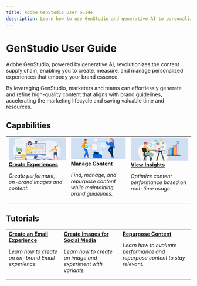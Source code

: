 ```yaml
---
title: Adobe GenStudio User Guide
description: Learn how to use GenStudio and generative AI to personalize your content supply chain.
---
```


# GenStudio User Guide

Adobe GenStudio, powered by generative AI, revolutionizes the content supply chain, enabling you to create, measure, and manage personalized experiences that embody your brand essence.

By leveraging GenStudio, marketers and teams can effortlessly generate and refine high-quality content that aligns with brand guidelines, accelerating the marketing lifecycle and saving valuable time and resources.


## Capabilities

<table style="table-layout:fixed">
<td valign="top">
   <a href="../user-guide/create/overview.md">
   <img alt="Create Experiences" src="../assets/card-create-assets.png"/>
   </a>
   <div>
      <a href="../user-guide/create/overview.md">
      <strong>Create Experiences</strong>
      </a>
   </div>
   <p>
      <em>Create performant, on-brand images and content.</em>
   </p>
</td>
<td valign="top">
   <a href="../user-guide/content/overview.md">
   <img alt="Manage Content" src="../assets/card-manage-content.png"/>
   </a>
   <div>
      <a href="../user-guide/content/overview.md">
      <strong>Manage Content</strong>
      </a>
   </div>
   <p>
      <em>Find, manage, and repurpose content while maintaining brand guidelines.</em>
   </p>
</td>
<td valign="top">
   <a href="../user-guide/insights/overview.md">
   <img alt="Investigate Performance" src="../assets/card-insights.png"/>
   </a>
   <div>
      <a href="../user-guide/insights/overview.md">
      <strong>View Insights</strong>
      </a>
   </div>
   <p>
      <em>Optimize content performance based on real-time usage.</em>
   </p>
</td>
</table>

## Tutorials

<table style="table-layout:fixed">
<td valign="top">
   <div>
      <a href="../user-guide/create/overview.md">
      <strong>Create an Email Experience</strong>
      </a>
   </div>
   <p>
      <em>Learn how to create an on-brand Email experience.</em>
   </p>
</td>
<td valign="top">
   <div>
      <a href="../user-guide/content/overview.md">
      <strong>Create Images for Social Media</strong>
      </a>
   </div>
   <p>
      <em>Learn how to create an image and experiment with variants.</em>
   </p>
</td>
<td valign="top">
   <div>
      <a href="../user-guide/insights/overview.md">
      <strong>Repurpose Content</strong>
      </a>
   </div>
   <p>
      <em>Learn how to evaluate performance and repurpose content to stay relevant.</em>
   </p>
</td>
</table>
